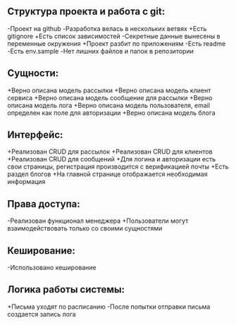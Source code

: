 ## Структура проекта и работа с git:

-Проект на github
-Разработка велась в нескольких ветвях
+Есть gitignore
+Есть список зависимостей
-Секретные данные вынесены в переменные окружения
+Проект разбит по приложениям
-Есть readme
-Есть env.sample
-Нет лишних файлов и папок в репозитории

## Сущности:

+Верно описана модель рассылки
+Верно описана модель клиент сервиса
+Верно описана модель сообщение для рассылки
+Верно описана модель лога
+Верно описана модель пользователя, email определен как поле для авторизации 
+Верно описана модель блога

## Интерфейс:

+Реализован CRUD для рассылок
+Реализован CRUD для клиентов
+Реализован CRUD для сообщений
+Для логина и авторизации есть свои страницы, регистрация производится с верификацией почты
+Есть раздел блогов
+На главной странице отображается необходимая информация

## Права доступа:

-Реализован функционал менеджера
+Пользователи могут взаимодействовать только со своими сущностями

## Кеширование:

-Использовано кеширование

## Логика работы системы:

+Письма уходят по расписанию
-После попытки отправки письма создается запись лога